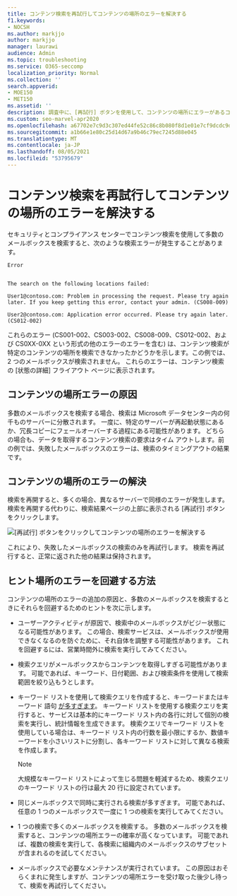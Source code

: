 ```yaml
---
title: コンテンツ検索を再試行してコンテンツの場所のエラーを解決する
f1.keywords:
- NOCSH
ms.author: markjjo
author: markjjo
manager: laurawi
audience: Admin
ms.topic: troubleshooting
ms.service: O365-seccomp
localization_priority: Normal
ms.collection: ''
search.appverid:
- MOE150
- MET150
ms.assetid: ''
description: 調査中に、[再試行] ボタンを使用して、コンテンツの場所にエラーがあるコンテンツ検索を解決できます。
ms.custom: seo-marvel-apr2020
ms.openlocfilehash: a67702e7c9d3c307ed44fe52c86c8b080f8d1e01e7cf9dcdc9dfb3929c638bf6
ms.sourcegitcommit: a1b66e1e80c25d14d67a9b46c79ec7245d88e045
ms.translationtype: MT
ms.contentlocale: ja-JP
ms.lasthandoff: 08/05/2021
ms.locfileid: "53795679"
---
```

# <a name="retry-a-content-search-to-resolve-a-content-location-error"></a>コンテンツ検索を再試行してコンテンツの場所のエラーを解決する

セキュリティとコンプライアンス センターでコンテンツ検索を使用して多数のメールボックスを検索すると、次のような検索エラーが発生することがあります。

```text
Error


The search on the following locations failed:

User1@contoso.com: Problem in processing the request. Please try again later. If you keep getting this error, contact your admin. (CS008-009)

User2@contoso.com: Application error occurred. Please try again later. (CS012-002)
```

これらのエラー (CS001-002、CS003-002、CS008-009、CS012-002、および CS0XX-0XX という形式の他のエラーのエラーを含む) は、コンテンツ検索が特定のコンテンツの場所を検索できなかったかどうかを示します。この例では、2 つのメールボックスが検索されません。 これらのエラーは、コンテンツ検索の [状態の詳細] フライアウト ページに表示されます。

## <a name="cause-of-content-location-errors"></a>コンテンツの場所エラーの原因

多数のメールボックスを検索する場合、検索は Microsoft データセンター内の何千ものサーバーに分散されます。 一度に、特定のサーバーが再起動状態にあるか、冗長コピーにフェールオーバーする過程にある可能性があります。 どちらの場合も、データを取得するコンテンツ検索の要求はタイム アウトします。前の例では、失敗したメールボックスのエラーは、検索のタイミングアウトの結果です。

## <a name="resolving-content-location-errors"></a>コンテンツの場所のエラーの解決

検索を再開すると、多くの場合、異なるサーバーで同様のエラーが発生します。 検索を再開する代わりに、検索結果ページの上部に表示される [再試行] ボタンをクリックします。

![[再試行] ボタンをクリックしてコンテンツの場所のエラーを解決する](../media/retrycontentsearch3.png)

これにより、失敗したメールボックスの検索のみを再試行します。 検索を再試行すると、正常に返された他の結果は保持されます。

## <a name="tips-to-avoid-content-location-errors"></a>ヒント場所のエラーを回避する方法

コンテンツの場所のエラーの追加の原因と、多数のメールボックスを検索するときにそれらを回避するためのヒントを次に示します。

- ユーザーアクティビティが原因で、検索中のメールボックスがビジー状態になる可能性があります。 この場合、検索サービスは、メールボックスが使用できなくなるのを防ぐために、それ自体を調整する可能性があります。 これを回避するには、営業時間外に検索を実行してみてください。

- 検索クエリがメールボックスからコンテンツを取得しすぎる可能性があります。 可能であれば、キーワード、日付範囲、および検索条件を使用して検索範囲を絞り込もうとします。

- キーワード リストを使用して検索クエリを作成すると、キーワードまたはキーワード 語句 [が多すぎます](view-keyword-statistics-for-content-search.md#get-keyword-statistics-for-searches)。 キーワード リストを使用する検索クエリを実行すると、サービスは基本的にキーワード リスト内の各行に対して個別の検索を実行し、統計情報を生成できます。 検索クエリでキーワード リストを使用している場合は、キーワード リスト内の行数を最小限にするか、数値キーワードを小さいリストに分割し、各キーワード リストに対して異なる検索を作成します。

  > [!NOTE]
  > 大規模なキーワード リストによって生じる問題を軽減するため、検索クエリのキーワード リストの行は最大 20 行に設定されています。

- 同じメールボックスで同時に実行される検索が多すぎます。 可能であれば、任意の 1 つのメールボックスで一度に 1 つの検索を実行してみてください。

- 1 つの検索で多くのメールボックスを検索する。 多数のメールボックスを検索すると、コンテンツの場所エラーの確率が高くなっています。 可能であれば、複数の検索を実行して、各検索に組織内のメールボックスのサブセットが含まれるのを試してください。

- メールボックスで必要なメンテナンスが実行されています。 この原因はおそらくまれに発生しますが、コンテンツの場所エラーを受け取った後少し待って、検索を再試行してください。

